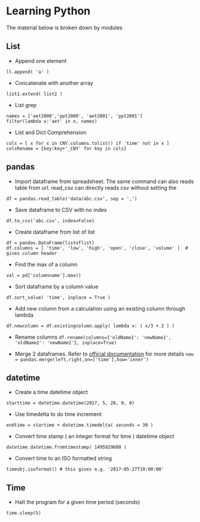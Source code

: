 # Learning Python
The material below is broken down by modules


## List

* Append one element

`
ll.append( 'a' )
`
* Concatenate with another array

`
list1.extend( list2 )
`

* List grep

```
names = ['aet2000','ppt2000', 'aet2001', 'ppt2001']
filter(lambda x:'aet' in x, names)
```

* List and Dict Comprehension

```
cols = [ x for x in CNY.columns.tolist() if 'time' not in x ]
colsRename = {key:key+'_CNY' for key in cols}
```

## pandas

* Import dataframe from spreadsheet. The same command can also reads table from url. read_csv can directly reads csv without setting the 

`
df = pandas.read_table('data/abc.csv', sep = ',')
`

* Save dataframe to CSV with no index

`
df.to_csv('abc.csv', index=False)
`

* Create dataframe from list of list

```
df = pandas.DataFrame(listoflist)
df.columns = [ 'time', 'low', 'high', 'open', 'close', 'volume' ]  # gives column header
```

* Find the max of a column

`
val = pd['columnname'].max()
`

* Sort dataframe by a column value

`
df.sort_value( 'time', inplace = True ) 
`

* Add new column from a calculation using an existing column through lambda

`
df.newcolumn = df.existingcolumn.apply( lambda x: ( x/3 + 2 ) )
`

* Rename columns
`
df.rename(columns={'oldName1': 'newName1', 'oldName2': 'newName2'}, inplace=True)
`

* Merge 2 dataframes. Refer to [official documentation](https://pandas.pydata.org/pandas-docs/stable/merging.html) for more details
`
new = pandas.merge(left,right,on=['time'],how='inner')
`



## datetime

* Create a time datetime object

`
starttime = datetime.datetime(2017, 5, 28, 0, 0)
`

* Use timedelta to do time increment

`
endtime = startime + datetime.timedelta( seconds = 30 )
`

* Convert time stamp ( an integer format for time ) datetime object

`
datetime.datetime.fromtimestamp( 1495929600 )
`

* Convert time to an ISO formatted string

`
timeobj.isoformat() # this gives e.g. '2017-05-27T19:00:00'
`


## Time

*  Halt the program for a given time period (seconds)

`
time.sleep(5)
`


